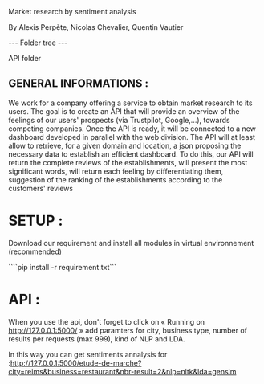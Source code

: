 Market research by sentiment analysis

By Alexis Perpète, Nicolas Chevalier, Quentin Vautier

--- Folder tree ---

API folder

## GENERAL INFORMATIONS :

We work for a company offering a service to obtain market research to its users.
The goal is to create an API that will provide an overview of the feelings of our users' prospects (via Trustpilot, Google,...), towards competing companies.
Once the API is ready, it will be connected to a new dashboard developed in parallel with the web division.
The API will at least allow to retrieve, for a given domain and location, a json proposing the necessary data to establish an efficient dashboard.
To do this, our API will return the complete reviews of the establishments, will present the most significant words, will return each feeling by differentiating them, suggestion of the ranking of the establishments according to the customers' reviews

# SETUP :

Download our requirement and install all modules in virtual environnement (recommended)

````pip install -r requirement.txt```


# API :

When you use the api, don't forget to click on « Running on http://127.0.0.1:5000/ »
add paramters for city, business type, number of results per requests (max 999), kind of NLP and LDA.

In this way you can get sentiments annalysis for :http://127.0.0.1:5000/etude-de-marche?city=reims&business=restaurant&nbr-result=2&nlp=nltk&lda=gensim
